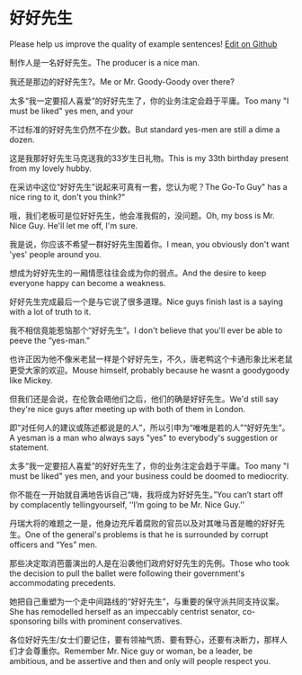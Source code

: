 # 好好先生

Please help us improve the quality of example sentences! [Edit on Github](https://github.com/jiyushe/jiyu-example-sentence-source/blob/main/chinese/haohaoxiansheng.md)

<p><span class="chinese">制作人是一名好好先生。</span><span class="english">The producer is a nice man.</span></p>

<p><span class="chinese">我还是那边的好好先生?。</span><span class="english">Me or Mr. Goody-Goody over there?</span></p>

<p><span class="chinese">太多“我一定要招人喜爱”的好好先生了，你的业务注定会趋于平庸。</span><span class="english">Too many "I must be liked" yes men, and your</span></p>

<p><span class="chinese">不过标准的好好先生仍然不在少数。</span><span class="english">But standard yes-men are still a dime a dozen.</span></p>

<p><span class="chinese">这是我那好好先生马克送我的33岁生日礼物。</span><span class="english">This is my 33th birthday present from my lovely hubby.</span></p>

<p><span class="chinese">在采访中这位“好好先生”说起来可真有一套，您认为呢？</span><span class="english">The Go-To Guy" has a nice ring to it, don't you think?"</span></p>

<p><span class="chinese">哦，我们老板可是位好好先生，他会准我假的，没问题。</span><span class="english">Oh, my boss is Mr. Nice Guy. He'll let me off, I'm sure.</span></p>

<p><span class="chinese">我是说，你应该不希望一群好好先生围着你。</span><span class="english">I mean, you obviously don't want 'yes' people around you.</span></p>

<p><span class="chinese">想成为好好先生的一厢情愿往往会成为你的弱点。</span><span class="english">And the desire to keep everyone happy can become a weakness.</span></p>

<p><span class="chinese">好好先生完成最后一个是与它说了很多道理。</span><span class="english">Nice guys finish last is a saying with a lot of truth to it.</span></p>

<p><span class="chinese">我不相信竟能惹恼那个“好好先生”。</span><span class="english">I don't believe that you'll ever be able to peeve the “yes-man.”</span></p>

<p><span class="chinese">也许正因为他不像米老鼠一样是个好好先生，不久，唐老鸭这个卡通形象比米老鼠更受大家的欢迎。</span><span class="english">Mouse himself, probably because he wasnt a goodygoody like Mickey.</span></p>

<p><span class="chinese">但我们还是会说，在伦敦会晤他们之后，他们的确是好好先生。</span><span class="english">We'd still say they're nice guys after meeting up with both of them in London.</span></p>

<p><span class="chinese">即“对任何人的建议或陈述都说是的人”，所以引申为“唯唯是若的人”“好好先生”。</span><span class="english">A yesman is a man who always says "yes" to everybody's suggestion or statement.</span></p>

<p><span class="chinese">太多“我一定要招人喜爱”的好好先生了，你的业务注定会趋于平庸。</span><span class="english">Too many "I must be liked" yes men, and your business could be doomed to mediocrity.</span></p>

<p><span class="chinese">你不能在一开始就自满地告诉自己“嗨，我将成为好好先生。”</span><span class="english">You can’t start off by complacently tellingyourself, ‘‘I’m going to be Mr. Nice Guy.’’</span></p>

<p><span class="chinese">丹瑞大将的难题之一是，他身边充斥着腐败的官员以及对其唯马首是瞻的好好先生。</span><span class="english">One of the general's problems is that he is surrounded by corrupt officers and “Yes” men.</span></p>

<p><span class="chinese">那些决定取消芭蕾演出的人是在沿袭他们政府好好先生的先例。</span><span class="english">Those who took the decision to pull the ballet were following their government's accommodating precedents.</span></p>

<p><span class="chinese">她把自己重塑为一个走中间路线的“好好先生”，与重要的保守派共同支持议案。</span><span class="english">She has remodelled herself as an impeccably centrist senator, co-sponsoring bills with prominent conservatives.</span></p>

<p><span class="chinese">各位好好先生/女士们要记住，要有领袖气质、要有野心，还要有决断力，那样人们才会尊重你。</span><span class="english">Remember Mr. Nice guy or woman, be a leader, be ambitious, and be assertive and then and only will people respect you.</span></p>

